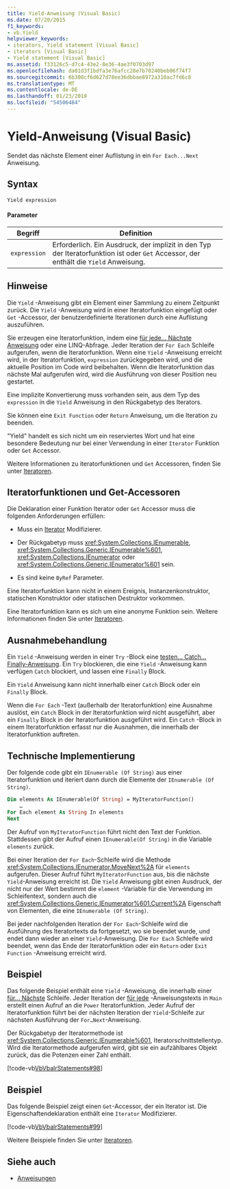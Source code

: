 ```yaml
---
title: Yield-Anweisung (Visual Basic)
ms.date: 07/20/2015
f1_keywords:
- vb.Yield
helpviewer_keywords:
- iterators, Yield statement [Visual Basic]
- iterators [Visual Basic]
- Yield statement [Visual Basic]
ms.assetid: f33126c5-d7c4-43e2-8e36-4ae3f0703d97
ms.openlocfilehash: da01d3f1bdfa3e76afcc28e7b70240beb06f74f7
ms.sourcegitcommit: 6b308cf6d627d78ee36dbbae8972a310ac7fd6c8
ms.translationtype: MT
ms.contentlocale: de-DE
ms.lasthandoff: 01/23/2019
ms.locfileid: "54506484"
---
```

# <a name="yield-statement-visual-basic"></a>Yield-Anweisung (Visual Basic)
Sendet das nächste Element einer Auflistung in ein `For Each...Next` Anweisung.  
  
## <a name="syntax"></a>Syntax  
  
```  
Yield expression  
```  
  
#### <a name="parameters"></a>Parameter  
  
|Begriff|Definition|  
|---|---|  
|`expression`|Erforderlich. Ein Ausdruck, der implizit in den Typ der Iteratorfunktion ist oder `Get` Accessor, der enthält die `Yield` Anweisung.|  
  
## <a name="remarks"></a>Hinweise  
 Die `Yield` -Anweisung gibt ein Element einer Sammlung zu einem Zeitpunkt zurück. Die `Yield` -Anweisung wird in einer Iteratorfunktion eingefügt oder `Get` -Accessor, der benutzerdefinierte Iterationen durch eine Auflistung auszuführen.  
  
 Sie erzeugen eine Iteratorfunktion, indem eine [für jede... Nächste Anweisung](../../../visual-basic/language-reference/statements/for-each-next-statement.md) oder eine LINQ-Abfrage. Jeder Iteration der `For Each` Schleife aufgerufen, wenn die Iteratorfunktion. Wenn eine `Yield` -Anweisung erreicht wird, in der Iteratorfunktion, `expression` zurückgegeben wird, und die aktuelle Position im Code wird beibehalten. Wenn die Iteratorfunktion das nächste Mal aufgerufen wird, wird die Ausführung von dieser Position neu gestartet.  
  
 Eine implizite Konvertierung muss vorhanden sein, aus dem Typ des `expression` in die `Yield` Anweisung in den Rückgabetyp des Iterators.  
  
 Sie können eine `Exit Function` oder `Return` Anweisung, um die Iteration zu beenden.  
  
 "Yield" handelt es sich nicht um ein reserviertes Wort und hat eine besondere Bedeutung nur bei einer Verwendung in einer `Iterator` Funktion oder `Get` Accessor.  
  
 Weitere Informationen zu iteratorfunktionen und `Get` Accessoren, finden Sie unter [Iteratoren](../../programming-guide/concepts/iterators.md).  
  
## <a name="iterator-functions-and-get-accessors"></a>Iteratorfunktionen und Get-Accessoren  
 Die Deklaration einer Funktion Iterator oder `Get` Accessor muss die folgenden Anforderungen erfüllen:  
  
-   Muss ein [Iterator](../../../visual-basic/language-reference/modifiers/iterator.md) Modifizierer.  
  
-   Der Rückgabetyp muss <xref:System.Collections.IEnumerable>, <xref:System.Collections.Generic.IEnumerable%601>, <xref:System.Collections.IEnumerator> oder <xref:System.Collections.Generic.IEnumerator%601> sein.  
  
-   Es sind keine `ByRef` Parameter.  
  
 Eine Iteratorfunktion kann nicht in einem Ereignis, Instanzenkonstruktor, statischen Konstruktor oder statischen Destruktor vorkommen.  
  
 Eine Iteratorfunktion kann es sich um eine anonyme Funktion sein. Weitere Informationen finden Sie unter [Iteratoren](../../programming-guide/concepts/iterators.md).  
  
## <a name="exception-handling"></a>Ausnahmebehandlung  
 Ein `Yield` -Anweisung werden in einer `Try` -Block eine [testen... Catch... Finally-Anweisung](../../../visual-basic/language-reference/statements/try-catch-finally-statement.md). Ein `Try` blockieren, die eine `Yield` -Anweisung kann verfügen `Catch` blockiert, und lassen eine `Finally` Block.  
  
 Ein `Yield` Anweisung kann nicht innerhalb einer `Catch` Block oder ein `Finally` Block.  
  
 Wenn die `For Each` -Text (außerhalb der Iteratorfunktion) eine Ausnahme auslöst, ein `Catch` Block in der Iteratorfunktion wird nicht ausgeführt, aber ein `Finally` Block in der Iteratorfunktion ausgeführt wird. Ein `Catch` -Block in einem Iteratorfunktion erfasst nur die Ausnahmen, die innerhalb der Iteratorfunktion auftreten.  
  
## <a name="technical-implementation"></a>Technische Implementierung  
 Der folgende code gibt ein `IEnumerable (Of String)` aus einer Iteratorfunktion und iteriert dann durch die Elemente der `IEnumerable (Of String)`.  
  
```vb  
Dim elements As IEnumerable(Of String) = MyIteratorFunction()  
    …  
For Each element As String In elements  
Next  
```  
  
 Der Aufruf von `MyIteratorFunction` führt nicht den Text der Funktion. Stattdessen gibt der Aufruf einen `IEnumerable(Of String)` in die Variable `elements` zurück.  
  
 Bei einer Iteration der `For Each`-Schleife wird die Methode <xref:System.Collections.IEnumerator.MoveNext%2A> für `elements` aufgerufen. Dieser Aufruf führt `MyIteratorFunction` aus, bis die nächste `Yield`-Anweisung erreicht ist. Die `Yield` Anweisung gibt einen Ausdruck, der nicht nur der Wert bestimmt die `element` -Variable für die Verwendung im Schleifentext, sondern auch die <xref:System.Collections.Generic.IEnumerator%601.Current%2A> Eigenschaft von Elementen, die eine `IEnumerable (Of String)`.  
  
 Bei jeder nachfolgenden Iteration der `For Each`-Schleife wird die Ausführung des Iteratortexts da fortgesetzt, wo sie beendet wurde, und endet dann wieder an einer `Yield`-Anweisung. Die `For Each` Schleife wird beendet, wenn das Ende der Iteratorfunktion oder ein `Return` oder `Exit Function` -Anweisung erreicht wird.  
  
## <a name="example"></a>Beispiel  
 Das folgende Beispiel enthält eine `Yield` -Anweisung, die innerhalb einer [für... Nächste](../../../visual-basic/language-reference/statements/for-next-statement.md) Schleife. Jeder Iteration der [für jede](../../../visual-basic/language-reference/statements/for-each-next-statement.md) -Anweisungstexts in `Main` erstellt einen Aufruf an die `Power` Iteratorfunktion. Jeder Aufruf der Iteratorfunktion führt bei der nächsten Iteration der `Yield`-Schleife zur nächsten Ausführung der `For…Next`-Anweisung.  
  
 Der Rückgabetyp der Iteratormethode ist <xref:System.Collections.Generic.IEnumerable%601>, Iteratorschnittstellentyp. Wird die Iteratormethode aufgerufen wird, gibt sie ein aufzählbares Objekt zurück, das die Potenzen einer Zahl enthält.  
  
 [!code-vb[VbVbalrStatements#98](../../../visual-basic/language-reference/error-messages/codesnippet/VisualBasic/yield-statement_1.vb)]  
  
## <a name="example"></a>Beispiel  
 Das folgende Beispiel zeigt einen `Get`-Accessor, der ein Iterator ist. Die Eigenschaftendeklaration enthält eine `Iterator` Modifizierer.  
  
 [!code-vb[VbVbalrStatements#99](../../../visual-basic/language-reference/error-messages/codesnippet/VisualBasic/yield-statement_2.vb)]  
  
 Weitere Beispiele finden Sie unter [Iteratoren](../../programming-guide/concepts/iterators.md).  
  
## <a name="see-also"></a>Siehe auch
- [Anweisungen](../../../visual-basic/language-reference/statements/index.md)
